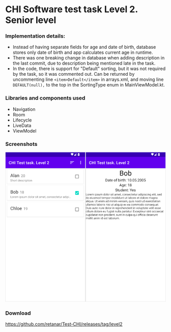 # CHI Software test task Level 2. Senior level

### Implementation details:

- Instead of having separate fields for age and date of birth, database stores
  only date of birth and app calculates current age in runtime.
- There was one breaking change in database when adding description in the last
  commit, due to description being mentioned late in the task.
- In the code, there is support for "Default" sorting, but it was not required
  by the task, so it was commented out. Can be returned by uncommenting
  line `<item>Default</item>` in arrays.xml, and moving line `DEFAULT(null),` to
  the top in the SortingType enum in MainViewModel.kt.

### Libraries and components used

- Navigation
- Room
- Lifecycle
- LiveData
- ViewModel

### Screenshots

<img alt="Screenshot1" src="screenshots/screenshot1.png" width="700"/>

### Download

https://github.com/retanar/Test-CHI/releases/tag/level2
